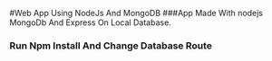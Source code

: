 #Web App Using NodeJs And MongoDB
###App Made With nodejs MongoDb And Express On Local Database.

### Run Npm Install And Change Database Route

